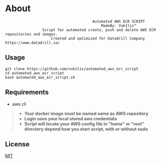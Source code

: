 # About

                                            Automated AWS ECR SCRIPT
                                                MadeBy: Vuk1lis™
                     Script for automated create, push and delete AWS ECR repositories and images.
                         Created and optimized for Datadrill Company https://www.datadrill.io/

## Usage
```
git clone https://github.com/vukilis/automated_aws_ecr_script
cd automated_aws_ecr_script
bash automated_aws_ecr_script.sh
```
## Requirements
* aws cli 

> - **Your docker image must be named same as AWS repository**  
> - **Login uses your local stored aws credentials**  
> - **Script will locate your AWS config file in "home" or "root" directory depend how you start script, with or without sudo**

## License
[MIT](https://choosealicense.com/licenses/mit/)